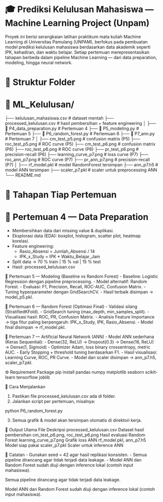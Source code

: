 # 🎓 Prediksi Kelulusan Mahasiswa — Machine Learning Project (Unpam)
Proyek ini berisi serangkaian latihan praktikum mata kuliah Machine Learning di Universitas Pamulang (UNPAM), berfokus pada pembuatan model prediksi kelulusan mahasiswa berdasarkan data akademik seperti IPK, kehadiran, dan waktu belajar.
Setiap pertemuan merepresentasikan tahapan berbeda dalam pipeline Machine Learning — dari data preparation, modeling, hingga neural network.

# 🧩 Struktur Folder
# 📂 ML_Kelulusan/
├── kelulusan_mahasiswa.csv        # dataset mentah
├── processed_kelulusan.csv        # hasil pembersihan + feature engineering
│
├── 📄 P4_data_preparation.py      # Pertemuan 4
├── 📄 P5_modeling.py              # Pertemuan 5
├── 📄 P6_random_forest.py         # Pertemuan 6
├── 📄 P7_ann.py                   # Pertemuan 7
│
├── cm_test_p5.png                 # confusion matrix (P5)
├── roc_test_p5.png                # ROC curve (P5)
├── cm_test_p6.png                 # confusion matrix (P6)
├── roc_test_p6.png                # ROC curve (P6)
├── pr_test_p6.png                 # precision-recall (P6)
├── learning_curve_p7.png          # loss curve (P7)
├── roc_ann_p7.png                 # ROC curve (P7)
├── pr_ann_p7.png                  # precision-recall (P7)
│
├── rf_model.pkl                   # model RandomForest tersimpan
├── ann_p7.h5                      # model ANN tersimpan
├── scaler_p7.pkl                  # scaler untuk preprocessing ANN
└── README.md

# 🧠 Tahapan Tiap Pertemuan
# 📘 Pertemuan 4 — Data Preparation
- Membersihkan data dari missing value & duplikasi.
- Eksplorasi data (EDA): boxplot, histogram, scatter plot, heatmap korelasi.
- Feature engineering:
  - Rasio_Absensi = Jumlah_Absensi / 14
  - IPK_x_Study = IPK * Waktu_Belajar_Jam
- Split data → 70 % train | 15 % val | 15 % test
- Hasil: processed_kelulusan.csv

📗 Pertemuan 5 — Modeling (Baseline vs Random Forest)
    - Baseline: Logistic Regression dengan pipeline preprocessing.
    - Model alternatif: Random Forest.
    - Evaluasi: F1, Precision, Recall, ROC-AUC, Confusion Matrix.
    - Tuning hyperparameter dengan GridSearchCV.
    - Hasil terbaik disimpan → model_p5.pkl.

📙 Pertemuan 6 — Random Forest (Optimasi Final)
    - Validasi silang (StratifiedKFold).
    - GridSearch tuning (max_depth, min_samples_split).
    - Visualisasi hasil: ROC, PR, Confusion Matrix.
    - Analisis Feature Importance → tiga fitur paling berpengaruh:
      IPK_x_Study, IPK, Rasio_Absensi.
    - Model final disimpan → rf_model.pkl.

📘 Pertemuan 7 — Artificial Neural Network (ANN)
    - Model ANN sederhana (Keras Sequential):
      - Dense(32, ReLU) → Dropout(0.3) → Dense(16, ReLU) → Dense(1, Sigmoid)
    - Optimizer Adam, loss binary crossentropy, metric AUC.
    - Early Stopping + threshold tuning berdasarkan F1.
    - Hasil visualisasi: Learning Curve, ROC, PR Curve.
    - Model dan scaler disimpan → ann_p7.h5, scaler_p7.pkl.

⚙️ Requirement Package
pip install pandas numpy matplotlib seaborn scikit-learn tensorflow joblib

🚀 Cara Menjalankan
  1. Pastikan file processed_kelulusan.csv ada di folder.
2. Jalankan script per pertemuan, misalnya:

python P6_random_forest.py

  3. Semua grafik & model akan tersimpan otomatis di direktori kerja.

🧾 Output Utama
File	                              Deskripsi
processed_kelulusan.csv	            Dataset hasil pembersihan
cm_test_p6.png, roc_test_p6.png	    Hasil evaluasi Random Forest
learning_curve_p7.png              	Grafik loss ANN
rf_model.pkl, ann_p7.h5	            Model siap pakai
scaler_p7.pkl	                      Scaler untuk inference ANN

💬 Catatan
    - Gunakan seed = 42 agar hasil replikasi konsisten.
    - Semua pipeline dirancang agar tidak terjadi data leakage.
    - Model ANN dan Random Forest sudah diuji dengan inference lokal (contoh input mahasiswa).

Semua pipeline dirancang agar tidak terjadi data leakage.

Model ANN dan Random Forest sudah diuji dengan inference lokal (contoh input mahasiswa).
